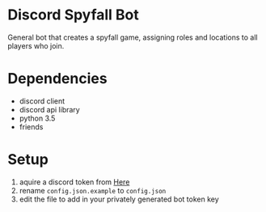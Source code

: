# Discord Spyfall Bot
General bot that creates a spyfall game, assigning roles and locations to all players who join.

# Dependencies
- discord client
- discord api library
- python 3.5
- friends

# Setup
1. aquire a discord token from [Here](https://discordapp.com/developers/applications/me)
2. rename `config.json.example` to `config.json`
3. edit the file to add in your privately generated bot token key
